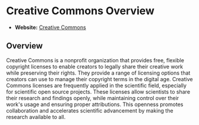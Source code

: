 # Creative Commons Overview

- **Website:** [Creative Commons](https://creativecommons.org/)

## Overview

Creative Commons is a nonprofit organization that provides free, flexible copyright licenses to enable creators to legally share their creative work while preserving their rights. They provide a range of licensing options that creators can use to manage their copyright terms in the digital age. Creative Commons licenses are frequently applied in the scientific field, especially for scientific open source projects. These licenses allow scientists to share their research and findings openly, while maintaining control over their work's usage and ensuring proper attributions. This openness promotes collaboration and accelerates scientific advancement by making the research available to all.

